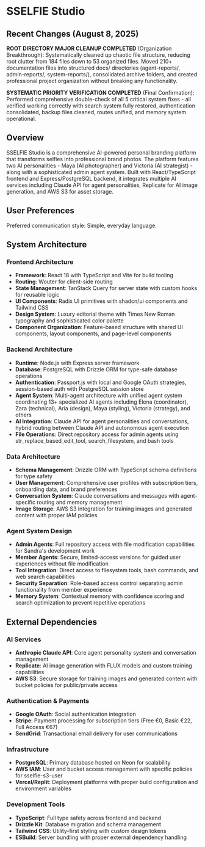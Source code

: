 # SSELFIE Studio

## Recent Changes (August 8, 2025)

**ROOT DIRECTORY MAJOR CLEANUP COMPLETED** (Organization Breakthrough): Systematically cleaned up chaotic file structure, reducing root clutter from 184 files down to 53 organized files. Moved 210+ documentation files into structured docs/ directories (agent-reports/, admin-reports/, system-reports/), consolidated archive folders, and created professional project organization without breaking any functionality.

**SYSTEMATIC PRIORITY VERIFICATION COMPLETED** (Final Confirmation): Performed comprehensive double-check of all 5 critical system fixes - all verified working correctly with search system fully restored, authentication consolidated, backup files cleaned, routes unified, and memory system operational.

## Overview

SSELFIE Studio is a comprehensive AI-powered personal branding platform that transforms selfies into professional brand photos. The platform features two AI personalities - Maya (AI photographer) and Victoria (AI strategist) - along with a sophisticated admin agent system. Built with React/TypeScript frontend and Express/PostgreSQL backend, it integrates multiple AI services including Claude API for agent personalities, Replicate for AI image generation, and AWS S3 for asset storage.

## User Preferences

Preferred communication style: Simple, everyday language.

## System Architecture

### Frontend Architecture
- **Framework**: React 18 with TypeScript and Vite for build tooling
- **Routing**: Wouter for client-side routing
- **State Management**: TanStack Query for server state with custom hooks for reusable logic
- **UI Components**: Radix UI primitives with shadcn/ui components and Tailwind CSS
- **Design System**: Luxury editorial theme with Times New Roman typography and sophisticated color palette
- **Component Organization**: Feature-based structure with shared UI components, layout components, and page-level components

### Backend Architecture
- **Runtime**: Node.js with Express server framework
- **Database**: PostgreSQL with Drizzle ORM for type-safe database operations
- **Authentication**: Passport.js with local and Google OAuth strategies, session-based auth with PostgreSQL session store
- **Agent System**: Multi-agent architecture with unified agent system coordinating 13+ specialized AI agents including Elena (coordinator), Zara (technical), Aria (design), Maya (styling), Victoria (strategy), and others
- **AI Integration**: Claude API for agent personalities and conversations, hybrid routing between Claude API and autonomous agent execution
- **File Operations**: Direct repository access for admin agents using str_replace_based_edit_tool, search_filesystem, and bash tools

### Data Architecture
- **Schema Management**: Drizzle ORM with TypeScript schema definitions for type safety
- **User Management**: Comprehensive user profiles with subscription tiers, onboarding data, and brand preferences
- **Conversation System**: Claude conversations and messages with agent-specific routing and memory management
- **Image Storage**: AWS S3 integration for training images and generated content with proper IAM policies

### Agent System Design
- **Admin Agents**: Full repository access with file modification capabilities for Sandra's development work
- **Member Agents**: Secure, limited-access versions for guided user experiences without file modification
- **Tool Integration**: Direct access to filesystem tools, bash commands, and web search capabilities
- **Security Separation**: Role-based access control separating admin functionality from member experience
- **Memory System**: Contextual memory with confidence scoring and search optimization to prevent repetitive operations

## External Dependencies

### AI Services
- **Anthropic Claude API**: Core agent personality system and conversation management
- **Replicate**: AI image generation with FLUX models and custom training capabilities
- **AWS S3**: Secure storage for training images and generated content with bucket policies for public/private access

### Authentication & Payments
- **Google OAuth**: Social authentication integration
- **Stripe**: Payment processing for subscription tiers (Free €0, Basic €22, Full Access €67)
- **SendGrid**: Transactional email delivery for user communications

### Infrastructure
- **PostgreSQL**: Primary database hosted on Neon for scalability
- **AWS IAM**: User and bucket access management with specific policies for sselfie-s3-user
- **Vercel/Replit**: Deployment platforms with proper build configuration and environment variables

### Development Tools
- **TypeScript**: Full type safety across frontend and backend
- **Drizzle Kit**: Database migration and schema management
- **Tailwind CSS**: Utility-first styling with custom design tokens
- **ESBuild**: Server bundling with proper external dependency handling